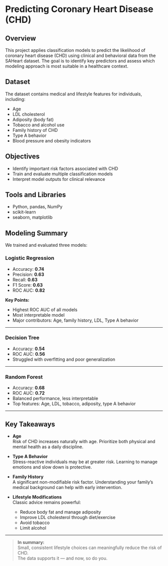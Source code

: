 # Predicting Coronary Heart Disease (CHD)

## Overview
This project applies classification models to predict the likelihood of coronary heart disease (CHD) using clinical and behavioral data from the SAHeart dataset. The goal is to identify key predictors and assess which modeling approach is most suitable in a healthcare context.

## Dataset
The dataset contains medical and lifestyle features for individuals, including:
- Age
- LDL cholesterol
- Adiposity (body fat)
- Tobacco and alcohol use
- Family history of CHD
- Type A behavior
- Blood pressure and obesity indicators

## Objectives
- Identify important risk factors associated with CHD  
- Train and evaluate multiple classification models  
- Interpret model outputs for clinical relevance  

## Tools and Libraries
- Python, pandas, NumPy  
- scikit-learn  
- seaborn, matplotlib  

## Modeling Summary
We trained and evaluated three models:

### Logistic Regression
- Accuracy: **0.74**  
- Precision: **0.63**  
- Recall: **0.63**  
- F1 Score: **0.63**  
- ROC AUC: **0.82**

**Key Points:**
- Highest ROC AUC of all models  
- Most interpretable model  
- Major contributors: Age, family history, LDL, Type A behavior  

---

### Decision Tree
- Accuracy: **0.54**  
- ROC AUC: **0.56**  
- Struggled with overfitting and poor generalization  

---

### Random Forest
- Accuracy: **0.68**  
- ROC AUC: **0.72**  
- Balanced performance, less interpretable  
- Top features: Age, LDL, tobacco, adiposity, type A behavior  

---

## Key Takeaways

- **Age**  
  Risk of CHD increases naturally with age. Prioritize both physical and mental health as a daily discipline.

- **Type A Behavior**  
  Stress-reactive individuals may be at greater risk. Learning to manage emotions and slow down is protective.

- **Family History**  
  A significant non-modifiable risk factor. Understanding your family’s medical background can help with early intervention.

- **Lifestyle Modifications**  
  Classic advice remains powerful:
  - Reduce body fat and manage adiposity  
  - Improve LDL cholesterol through diet/exercise  
  - Avoid tobacco  
  - Limit alcohol  

---

> **In summary:**  
> Small, consistent lifestyle choices can meaningfully reduce the risk of CHD.  
> The data supports it — and now, so do you.
